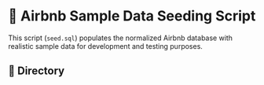 # 🌱 Airbnb Sample Data Seeding Script

This script (`seed.sql`) populates the normalized Airbnb database with realistic sample data for development and testing purposes.

## 📁 Directory

